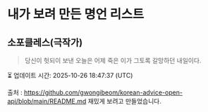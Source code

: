 # 내가 보려 만든 명언 리스트

##  소포클레스(극작가)
> 당신이 헛되이 보낸 오늘은 어제 죽은 이가 그토록 갈망하던 내일이다.


⏳ 업데이트 시간: 2025-10-26 18:47:37 (UTC)

출처 : https://github.com/gwongibeom/korean-advice-open-api/blob/main/README.md
재밌게 보려고 만들었습니다.
